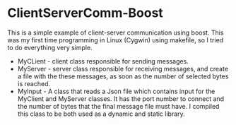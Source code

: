 # ClientServerComm-Boost
This is a simple example of client-server communication using boost.  This was my first time programming in Linux (Cygwin) using makefile, so I tried to do everything very simple.

- MyCLient - client class responsible for sending messages.
- MyServer - server class responsible for receiving messages, and create a file with the these messages, as soon as the number of selected bytes is reached.
- MyInput - A class that reads a Json file which contains input for the MyClient and MyServer classes. It has the port number to connect and the number of bytes that the final message file must have. I compiled this class to be both used as a dynamic and static library.

